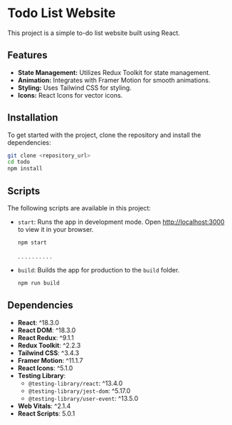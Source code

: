 

# Todo List Website

This project is a simple to-do list website built using React. 


## Features

- **State Management:** Utilizes Redux Toolkit for state management.
- **Animation:** Integrates with Framer Motion for smooth animations.
- **Styling:** Uses Tailwind CSS for styling.
- **Icons:** React Icons for vector icons.

## Installation

To get started with the project, clone the repository and install the dependencies:

```bash
git clone <repository_url>
cd todo
npm install
```

## Scripts

The following scripts are available in this project:

- `start`: Runs the app in development mode. Open [http://localhost:3000](http://localhost:3000) to view it in your browser.
  ```bash
  npm start
  ```

  .
  .
  .
  .
  .
  .
  .
  .
  .
  .
- `build`: Builds the app for production to the `build` folder.
  ```bash
  npm run build
  ```

## Dependencies

- **React**: ^18.3.0
- **React DOM**: ^18.3.0
- **React Redux**: ^9.1.1
- **Redux Toolkit**: ^2.2.3
- **Tailwind CSS**: ^3.4.3
- **Framer Motion**: ^11.1.7
- **React Icons**: ^5.1.0
- **Testing Library**:
  - `@testing-library/react`: ^13.4.0
  - `@testing-library/jest-dom`: ^5.17.0
  - `@testing-library/user-event`: ^13.5.0
- **Web Vitals**: ^2.1.4
- **React Scripts**: 5.0.1
